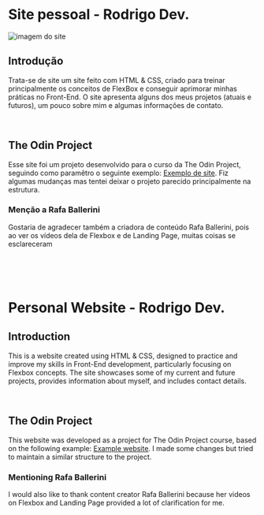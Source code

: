 <h1>Site pessoal - Rodrigo Dev.</h1>
<img src="Imagem site.jpg" alt="imagem do site">
<h2> Introdução</h2>
<p> Trata-se de site um site feito com HTML & CSS, criado para treinar principalmente os conceitos de FlexBox e conseguir aprimorar minhas práticas no Front-End. O site apresenta alguns dos meus projetos (atuais e futuros), um pouco sobre mim e algumas informações de contato.</p>
<br>
<h2>The Odin Project</h2>
<p>Esse site foi um projeto desenvolvido para o curso da The Odin Project, seguindo como paramêtro o seguinte exemplo: <a href="https://cdn.statically.io/gh/TheOdinProject/curriculum/81a5d553f4073e593d23a6ab00d50eef8620796d/foundations/html_css/project/imgs/01.png">Exemplo de site</a>. Fiz algumas mudanças mas tentei deixar o projeto parecido principalmente na estrutura.</p>
<h3>Menção a Rafa Ballerini</h3>
<p>Gostaria de agradecer também a criadora de conteúdo Rafa Ballerini, pois ao ver os vídeos dela de Flexbox e de Landing Page, muitas coisas se esclareceram</p>
<br>
<br>
<br>
<h1>Personal Website - Rodrigo Dev.</h1>
<h2>Introduction</h2>
<p>This is a website created using HTML & CSS, designed to practice and improve my skills in Front-End development, particularly focusing on Flexbox concepts. The site showcases some of my current and future projects, provides information about myself, and includes contact details.</p>
<br>
<h2>The Odin Project</h2>
<p>This website was developed as a project for The Odin Project course, based on the following example: <a href="https://cdn.statically.io/gh/TheOdinProject/curriculum/81a5d553f4073e593d23a6ab00d50eef8620796d/foundations/html_css/project/imgs/01.png">Example website</a>. I made some changes but tried to maintain a similar structure to the project.</p>
<h3>Mentioning Rafa Ballerini</h3>
<p>I would also like to thank content creator Rafa Ballerini because her videos on Flexbox and Landing Page provided a lot of clarification for me.</p>